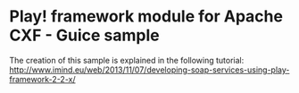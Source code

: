Play! framework module for Apache CXF - Guice sample
====================================================

The creation of this sample is explained in the following tutorial:
http://www.imind.eu/web/2013/11/07/developing-soap-services-using-play-framework-2-2-x/
